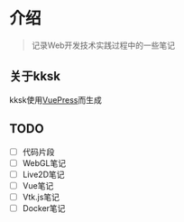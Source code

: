 # 介绍

> 记录Web开发技术实践过程中的一些笔记

## 关于kksk

kksk使用[VuePress](https://vuepress.vuejs.org/)而生成

## TODO

- [ ] 代码片段
- [ ] WebGL笔记
- [ ] Live2D笔记
- [ ] Vue笔记
- [ ] Vtk.js笔记
- [ ] Docker笔记